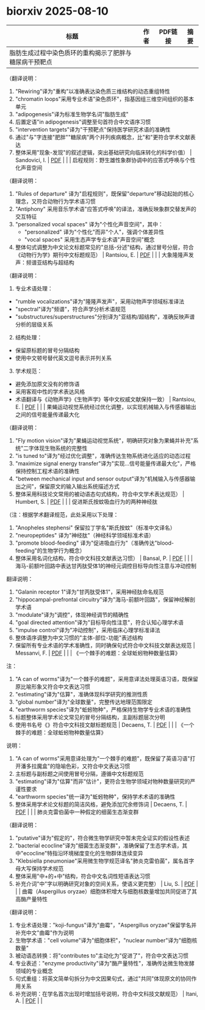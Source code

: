 # biorxiv 2025-08-10

| 标题 | 作者 | PDF链接 |  摘要 |
|------|------|--------|------|
| 脂肪生成过程中染色质环的重构揭示了肥胖与糖尿病干预靶点

（翻译说明：
1. "Rewiring"译为"重构"以准确表达染色质三维结构的动态重组特性
2. "chromatin loops"采用专业术语"染色质环"，指基因组三维空间组织的基本单元
3. "adipogenesis"译为标准生物学名词"脂肪生成"
4. 后置定语"in adipogenesis"调整至句首符合中文语序习惯
5. "intervention targets"译为"干预靶点"保持医学研究术语的准确性
6. 通过"与"字连接"肥胖""糖尿病"两个并列疾病概念，比"和"更符合学术文献表达
7. 整体采用"现象-发现"的叙述逻辑，突出基础研究向临床转化的科学价值） | Sandovici, I. | [PDF](https://doi.org/10.1101/2023.06.27.546683) |  |
| 启程规则：野生雄性象群协调中的应答式呼唤与个性化声音空间  

（翻译说明：  
1. "Rules of departure" 译为"启程规则"，既保留"departure"移动起始的核心理念，又符合动物行为学术语习惯  
2. "Antiphony" 采用音乐学术语"应答式呼唤"的译法，准确反映象群交替发声的交互特征  
3. "personalized vocal spaces" 译为"个性化声音空间"，其中：  
   - "personalized" 译为"个性化"而非"个人"，强调个体差异性  
   - "vocal spaces" 采用生态声学专业术语"声音空间"概念  
4. 整体句式调整为中文论文标题常见的"总括-分述"结构，通过冒号分层，符合《动物行为学》期刊中文标题规范） | Rantsiou, E. | [PDF](https://doi.org/10.1101/2024.02.07.579388) |  |
| 大象隆隆声发声：频谱亚结构与超结构

（翻译说明：
1. 专业术语处理：
- "rumble vocalizations"译为"隆隆声发声"，采用动物声学领域标准译法
- "spectral"译为"频谱"，符合声学分析术语规范
- "substructures/superstructures"分别译为"亚结构/超结构"，准确反映声谱分析的层级关系

2. 结构处理：
- 保留原标题的冒号分隔结构
- 使用中文顿号替代英文逗号表示并列关系

3. 学术规范：
- 避免添加原文没有的修饰语
- 采用客观中性的学术表达风格
- 术语翻译与《动物声学》《生物声学》等中文权威文献保持一致） | Rantsiou, E. | [PDF](https://doi.org/10.1101/2024.03.10.584305) |  |
| 果蝇运动视觉系统经过优化调整，以实现机械输入与传感器输出之间的信号能量传递最大化

（翻译说明：
1. "Fly motion vision"译为"果蝇运动视觉系统"，明确研究对象为果蝇并补充"系统"二字体现生物系统的完整性
2. "is tuned to"译为"经过优化调整"，准确传达生物系统进化适应的动态过程
3. "maximize signal energy transfer"译为"实现...信号能量传递最大化"，严格保持控制工程术语的准确性
4. "between mechanical input and sensor output"译为"机械输入与传感器输出之间"，保留原文的输入输出系统描述方式
5. 整体采用科技论文常用的被动语态句式结构，符合中文学术表达规范） | Humbert, S. | [PDF](https://doi.org/10.1101/2024.03.29.587347) |  |
| 促进斯氏按蚊吸血行为的两种神经肽  

（注：根据学术翻译规范，此处采用以下处理：  
1. "Anopheles stephensi" 保留拉丁学名"斯氏按蚊"（标准中文译名）  
2. "neuropeptides" 译为"神经肽"（神经科学领域标准术语）  
3. "promote blood-feeding" 译为"促进吸血行为"（准确传达"blood-feeding"的生物学行为概念）  
4. 整体采用名词化结构，符合中文科技文献表达习惯） | Bansal, P. | [PDF](https://doi.org/10.1101/2024.05.15.594342) |  |
| 海马-前额叶回路中表达甘丙肽受体1的神经元调控目标导向性注意与冲动控制

翻译说明：
1. "Galanin receptor 1"译为"甘丙肽受体1"，采用神经肽命名规范
2. "hippocampal-prefrontal circuitry"译为"海马-前额叶回路"，保留神经解剖学术语
3. "modulate"译为"调控"，体现神经调节的精确性
4. "goal directed attention"译为"目标导向性注意"，符合认知心理学术语
5. "impulse control"译为"冲动控制"，采用临床心理学标准译法
6. 整体语序调整为中文习惯的"主体-部位-功能"表述结构
7. 保留所有专业术语的学术准确性，同时确保句式符合中文科技文献表达规范 | Messanvi, F. | [PDF](https://doi.org/10.1101/2024.07.29.605653) |  |
| 《一个棘手的难题：全球蚯蚓物种数量估算》

注：
1. "A can of worms"译为"一个棘手的难题"，采用意译法处理英语习语，既保留原比喻形象又符合中文表达习惯
2. "estimating"译为"估算"，准确体现科学研究的推测性质
3. "global number"译为"全球数量"，完整传达地理范围限定
4. "earthworm species"译为"蚯蚓物种"，严格保持生物学专业术语的准确性
5. 标题整体采用学术论文常见的冒号分隔结构，主副标题层次分明
6. 使用书名号《》符合中文科技文献标题规范 | Decaens, T. | [PDF](https://doi.org/10.1101/2024.09.08.611896) |  |
| 《一个棘手的难题：全球蚯蚓物种数量估算》

说明：
1. "A can of worms"采用意译处理为"一个棘手的难题"，既保留了英语习语"打开潘多拉魔盒"的隐喻色彩，又符合中文表达习惯
2. 主标题与副标题之间使用冒号分隔，遵循中文标题规范
3. "estimating"译为"估算"而非"估计"，更符合生物学领域对物种数量研究的严谨性要求
4. "earthworm species"统一译为"蚯蚓物种"，保持学术术语的准确性
5. 整体采用学术论文标题的简洁风格，避免添加冗余修饰词 | Decaens, T. | [PDF](https://doi.org/10.1101/2024.09.08.611896) |  |
| 肺炎克雷伯菌中一种假定的细菌生态渐变群

（翻译说明：
1. "putative"译为"假定的"，符合微生物学研究中暂未完全证实的假设性表述
2. "bacterial ecocline"译为"细菌生态渐变群"，准确保留了生态学术语，其中"ecocline"特指沿环境梯度变化的生物群体连续变异
3. "Klebsiella pneumoniae"采用微生物学规范译名"肺炎克雷伯菌"，属名首字母大写保持学术规范
4. 整体采用"中+的+中"结构，符合中文名词性短语表达习惯
5. 补充介词"中"字以明确研究对象的空间关系，使语义更完整） | Liu, S. | [PDF](https://doi.org/10.1101/2025.01.20.633859) |  |
| 曲霉（Aspergillus oryzae）细胞体积增大与细胞核数量增加共同促进了其高酶产量特性

（翻译说明：
1. 专业术语处理："koji-fungus"译为"曲霉"，"Aspergillus oryzae"保留学名并补充中文"曲霉"作为说明
2. 生物学术语："cell volume"译为"细胞体积"，"nuclear number"译为"细胞核数量"
3. 被动语态转换：将"contributes to"主动化为"促进了"，符合中文表达习惯
4. 专业表述："enzyme productivity"译为"酶产量特性"，准确传达微生物发酵领域的专业概念
5. 句式重组：将英文简单句拆分为中文因果句式，通过"共同"体现原文的协同作用关系
6. 补充说明：在学名首次出现时增加括号说明，符合中文科技文献规范） | Itani, A. | [PDF](https://doi.org/10.1101/2025.04.06.647446) |  |
